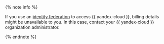{% note info %}

If you use an [identity federation](../../organization/add-federation.md) to access {{ yandex-cloud }}, billing details might be unavailable to you. In this case, contact your {{ yandex-cloud }} organization administrator.

{% endnote %}